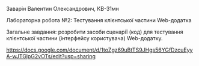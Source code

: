 Заварін Валентин Олександрович, КВ-31мн 

Лабораторна робота №2: Тестування клієнтської частини Web-додатка

Загальне завдання: розробити засоби сценарії (код) для тестування клієнтської частини (інтерфейсу користувача) Web-додатку.

https://docs.google.com/document/d/1toZgz69uBtTS9JHgs56YGfDzcuEyyA-wJTGlpG2vOTs/edit?usp=sharing
